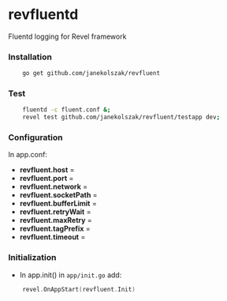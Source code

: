 # revfluentd
Fluentd logging for Revel framework

### Installation
``` bash
    go get github.com/janekolszak/revfluent
```
### Test
``` bash
    fluentd -c fluent.conf &;
    revel test github.com/janekolszak/revfluent/testapp dev;
```
### Configuration
In app.conf:
- **revfluent.host** =
- **revfluent.port** =
- **revfluent.network** =
- **revfluent.socketPath** =
- **revfluent.bufferLimit** =
- **revfluent.retryWait** =
- **revfluent.maxRetry** =
- **revfluent.tagPrefix** =
- **revfluent.timeout** =

### Initialization
- In app.init() in `app/init.go` add:
``` go
    revel.OnAppStart(revfluent.Init)
```